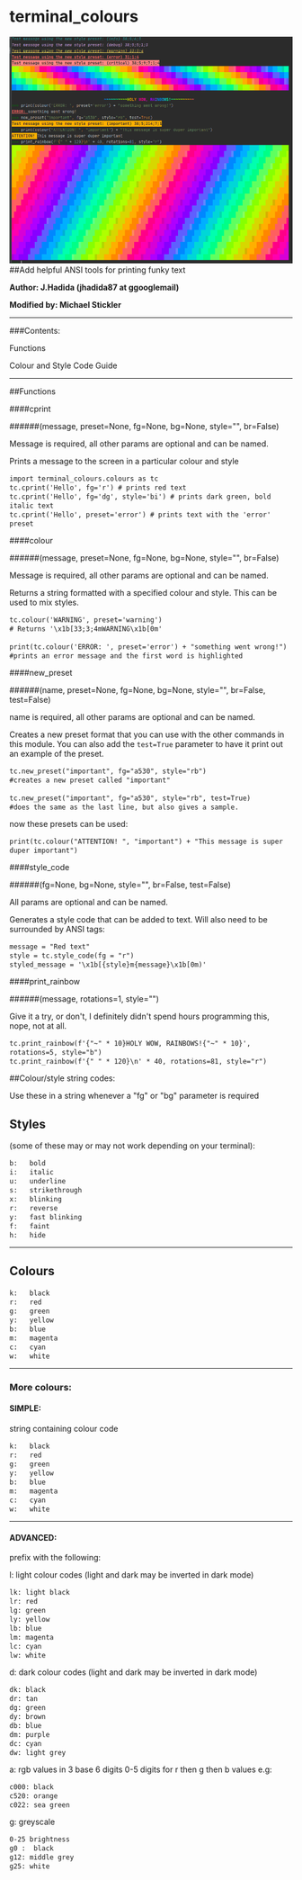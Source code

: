# terminal_colours
![Preview image](/preview.PNG)
##Add helpful ANSI tools for printing funky text

**Author: J.Hadida (jhadida87 at ggooglemail)**

**Modified by: Michael Stickler**

****
###Contents:

Functions

Colour and Style Code Guide

****
##Functions

####cprint

######(message, preset=None, fg=None, bg=None, style="", br=False)

Message is required, all other params are optional and can be named.

Prints a message to the screen in a particular colour and style
    
    import terminal_colours.colours as tc
    tc.cprint('Hello', fg='r') # prints red text
    tc.cprint('Hello', fg='dg', style='bi') # prints dark green, bold italic text
    tc.cprint('Hello', preset='error') # prints text with the 'error' preset

####colour

######(message, preset=None, fg=None, bg=None, style="", br=False)

Message is required, all other params are optional and can be named.

Returns a string formatted with a specified colour and style. 
This can be used to mix styles.

    tc.colour('WARNING', preset='warning') 
    # Returns '\x1b[33;3;4mWARNING\x1b[0m'
    
    print(tc.colour('ERROR: ', preset='error') + "something went wrong!") 
    #prints an error message and the first word is highlighted
    
####new_preset

######(name, preset=None, fg=None, bg=None, style="", br=False, test=False)

name is required, all other params are optional and can be named.

Creates a new preset format that you can use with the other commands in this module.
You can also add the `test=True` parameter to have it print out an example of the preset.

    tc.new_preset("important", fg="a530", style="rb")
    #creates a new preset called "important"
    
    tc.new_preset("important", fg="a530", style="rb", test=True)
    #does the same as the last line, but also gives a sample.
    
now these presets can be used:

    print(tc.colour("ATTENTION! ", "important") + "This message is super duper important")
   
####style_code

######(fg=None, bg=None, style="", br=False, test=False)

All params are optional and can be named.

Generates a style code that can be added to text. Will also need to be surrounded by ANSI tags:
   
    message = "Red text"
    style = tc.style_code(fg = "r")
    styled_message = '\x1b[{style}m{message}\x1b[0m)'

####print_rainbow

######(message, rotations=1, style="")

Give it a try, or don't, I definitely didn't spend hours programming this, nope, not at all.

    tc.print_rainbow(f'{"~" * 10}HOLY WOW, RAINBOWS!{"~" * 10}', rotations=5, style="b")
    tc.print_rainbow(f'{" " * 120}\n' * 40, rotations=81, style="r")

##Colour/style string codes:

Use these in a string whenever a "fg" or "bg" parameter is required

## Styles

(some of these may or may not work depending on your terminal):

    b:   bold
    i:   italic
    u:   underline
    s:   strikethrough
    x:   blinking
    r:   reverse
    y:   fast blinking
    f:   faint
    h:   hide
***

## Colours

    k:   black
    r:   red
    g:   green
    y:   yellow
    b:   blue
    m:   magenta
    c:   cyan
    w:   white

***

### More colours:

#### SIMPLE:

string containing colour code

    k:   black
    r:   red
    g:   green
    y:   yellow
    b:   blue
    m:   magenta
    c:   cyan
    w:   white
***

#### ADVANCED:

prefix with the following:

l: light colour codes (light and dark may be inverted in dark mode)

    lk: light black
    lr: red
    lg: green
    ly: yellow
    lb: blue
    lm: magenta
    lc: cyan
    lw: white
    
d: dark colour codes (light and dark may be inverted in dark mode)

    dk: black
    dr: tan
    dg: green
    dy: brown
    db: blue
    dm: purple
    dc: cyan
    dw: light grey
    
a: rgb values in 3 base 6 digits
    0-5 digits for r then g then b values
    e.g:
    
    c000: black
    c520: orange
    c022: sea green
    
g: greyscale

    0-25 brightness
    g0 :  black
    g12: middle grey
    g25: white
